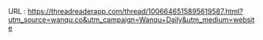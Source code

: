   
  URL : https://threadreaderapp.com/thread/1006646515895619587.html?utm_source=wanqu.co&utm_campaign=Wanqu+Daily&utm_medium=website